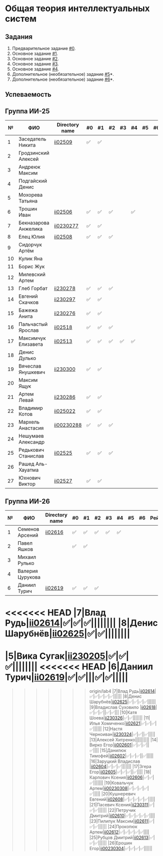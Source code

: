 ﻿# Общая теория интеллектуальных систем

## Задания

1. Предварительное задание [#0](./tasks/task_00/readme.md).
2. Основное задание [#1](./tasks/task_01/readme.md).
3. Основное задание [#2](./tasks/task_02/readme.md).
4. Основное задание [#3](./tasks/task_03/readme.md).
5. Основное задание [#4](./tasks/task_04/readme.md).
6. Дополнительное (необязательное) задание [#5](./tasks/task_05/readme.md)*.
7. Дополнительное (необязательное) задание [#6](./tasks/task_06/readme.md)*.

## Успеваемость

## Группа ИИ-25

| №  | ФИО                  | Directory name              | #0 | #1 | #2 | #3 | #4 | #5 | #6 | Рейтинг |
|----|----------------------|-----------------------------|----|----|----|----|----|----|----|---------|
| 1  | Заседатель Никита    |[ii02509](./trunk/ii02509/)|✅|✅|||||||
| 2  | Гродзинский Алексей  ||||||||||
| 3  | Андреюк Максим       ||||||||||
| 4  | Подгайский Денис     ||||||||||
| 5  | Мохорева Татьяна     ||||||||||
| 6  |Трошин Иван|[ii02506](trunk/ii02506)|✅|✅|✅||✅||||
| 7  | Бекназарова Анжелика |[ii0230277](./trunk/ii0230277/)|✅|✅|||||||
| 8  |Елец Юлия |[ii02508](trunk/ii02508)|✅|✅|✅||||||
| 9  | Сидорчук Артём       ||||||||||
| 10 | Кулик Яна            ||||||||||
| 11 | Борис Жук            ||||||||||
| 12 | Милевский Артем      ||||||||||
| 13 | Глеб Горбат          |[ii230278](trunk/ii230278)|✅|✅|✅||||||
| 14 | Евгений Скачков      |[ii230297](./trunk/ii230297/)|:white_check_mark:|:white_check_mark:||||||||
| 15 | Бажежа Анита         |[ii230276](./trunk/ii-230276/)|✅|✅|||||||
| 16 | Пальчастый Ярослав   |[ii02518](./trunk/ii02518/)|:white_check_mark:|:white_check_mark:|✅|||||||
| 17 | Максимчук Елизавета  |[ii02513](./trunk/ii02513/)|:white_check_mark:|:white_check_mark:|:white_check_mark:|:white_check_mark:|:white_check_mark:|||||
| 18 | Денис Дулько         ||||||||||
| 19 | Вячеслав Янушкевич   |[ii230300](./trunk/ii230300/)|:white_check_mark:|:white_check_mark:||||||||
| 20 | Максим Ящук          ||||||||||
| 21 | Артем Левай          |[ii230286](./trunk/ii230286/)|:white_check_mark:|:white_check_mark:|||||||||
| 22 | Владимир Котов       |[ii025022](./trunk/II-230284) |✅|✅|||||||
| 23 | Мархель Анастасия    |[ii00230288](./trunk/ii00230288/)|:white_check_mark:|:white_check_mark:|:white_check_mark:|||||||
| 24 | Нешумаев Александр   ||||||||||
| 25 | Редькович Станислав  |[ii02525](./trunk/ii02525)|✅|✅|✅||||||
| 26 | Рашед Аль-Хауатма    ||||||||||
| 27 | Юхнович Виктор       |[ii02527](./trunk/ii02527)|✅|✅|||||||

## Группа ИИ-26

| №  | ФИО                         | Directory name               | #0 | #1 | #2 | #3 | #4 | #5 | #6 | Рейтинг |
|----|-----------------------------|------------------------------|----|----|----|----|----|----|----|---------|
|1|Семенов Арсений|[ii02616](./trunk/ii02616/)|:white_check_mark:|:white_check_mark:|:white_check_mark:|:white_check_mark:|:white_check_mark:||||||
|2|Павел Яшков||:white_check_mark:|:white_check_mark:|||||||
|3|Михаил Рулько||||||||||
|4|Валерия Цурукова||||||||||
|6|Даниил Турич|[ii02619](./trunk/ii02619/)|:white_check_mark:|:white_check_mark:|:white_check_mark:||||||||
<<<<<<< HEAD
|7|Влад Рудь|[ii02614](./trunk/ii02614/)|:white_check_mark:|:white_check_mark:|:white_check_mark:||||||||
|8|Денис Шарубнёв|[ii02625](./trunk/ii02625/)|:white_check_mark:|:white_check_mark:||||||||
=======
|5|Вика Сугак|[ii230205](./trunk/ii230205/)|:white_check_mark:|:white_check_mark:|:white_check_mark:||||||||
<<<<<<< HEAD
|6|Даниил Турич|[ii02619](./trunk/ii02619/)|:white_check_mark:|:white_check_mark:|||:white_check_mark:|:white_check_mark:|||||
=======
>>>>>>> origin/lab4
|7|Влад Рудь|[ii02614](./trunk/ii02614/)|:white_check_mark:|:white_check_mark:|:white_check_mark:|:white_check_mark:|:white_check_mark:||||||
|8|Денис Шарубнёв|[ii02625](./trunk/ii02625/)|:white_check_mark:|:white_check_mark:|:white_check_mark:|:white_check_mark:||||||
|9|Владислав Суховило |[ii02618](./trunk/ii02618/)|:white_check_mark:|:white_check_mark:|:white_check_mark:||:white_check_mark:|:white_check_mark:|||
|10|Катя Шоева|[ii230326](./trunk/ii230326/)|:white_check_mark:|:white_check_mark:|||||||
|11|Илья Хомиченко|[ii02621](./trunk/ii02621/)|:white_check_mark:|:white_check_mark:|:white_check_mark:|:white_check_mark:||||||
|12|Настя Черноиван|[ii230324](./trunk/ii230324/)|:white_check_mark:|:white_check_mark:||:white_check_mark:|||||
|13|Алексей Хитренко||||||||||
|14|Вирко Егор|[ii002601](./trunk/ii002601/)|:white_check_mark:|:white_check_mark:|:white_check_mark:||:white_check_mark:||||
|15|Данилюк Тимофей|[ii02602](./trunk/ii02602/)|:white_check_mark:|:white_check_mark:|:white_check_mark:||:white_check_mark:|||||
|16|Заруцкий Владислав |[ii02604](./trunk/ii02604/)|:white_check_mark:|:white_check_mark:|:white_check_mark:|||||||
|17|Згера Егор|[ii02605](./trunk/ii02605/)|:white_check_mark:|:white_check_mark:|:white_check_mark:||:white_check_mark:||||
|18|Карпович Ксения|[ii02606](./trunk/ii02606/)|:white_check_mark:|:white_check_mark:|:white_check_mark:|||||||
|19|Ковальчук Артем|[ii00230308](./trunk/ii00230308/)|:white_check_mark:|:white_check_mark:|:white_check_mark:|✅|:white_check_mark:|||||
|20|Кушнеревич Евгений|[ii02608](./trunk/ii02608/)|:white_check_mark:|:white_check_mark:|:white_check_mark:|:white_check_mark:|:white_check_mark:|||||
|21|Пасевич Ксения|[ii230311](./trunk/ii230311/)|:white_check_mark:|:white_check_mark:|:white_check_mark:||||||
|22|Петручик Дмитрий|[ii02610](./trunk/ii02610/)|:white_check_mark:|:white_check_mark:|:white_check_mark:|:white_check_mark:|:white_check_mark:||||
|23|Пилипук Максим|[ii02611](./trunk/ii02611/)|:white_check_mark:|:white_check_mark:|:white_check_mark:||||||
|24|Прокопюк Артем|[ii02612](./trunk/ii02612/)|:white_check_mark:|:white_check_mark:|:white_check_mark:|:white_check_mark:|:white_check_mark:||||
|25|Рубцов Дмитрий|[ii02613](./trunk/ii02613/)|:white_check_mark:|:white_check_mark:|:white_check_mark:||||||
|26|Ерошин Егор|[ii00230304](./trunk/ii00230304/)|:white_check_mark:|:white_check_mark:|:white_check_mark:|:white_check_mark:||||||

